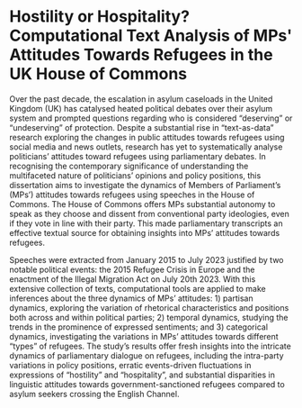 # Hostility or Hospitality? Computational Text Analysis of MPs' Attitudes Towards Refugees in the UK House of Commons 

Over the past decade, the escalation in asylum caseloads in the United Kingdom (UK) has catalysed heated political debates over their asylum system and prompted questions regarding who is considered “deserving” or “undeserving” of protection. Despite a substantial rise in “text-as-data” research exploring the changes in public attitudes towards refugees using social media and news outlets, research has yet to systematically analyse politicians’ attitudes toward refugees using parliamentary debates. In recognising the contemporary significance of understanding the multifaceted nature of politicians’ opinions and policy positions, this dissertation aims to investigate the dynamics of Members of Parliament’s (MPs’) attitudes towards refugees using speeches in the House of Commons. The House of Commons offers MPs substantial autonomy to speak as they choose and dissent from conventional party ideologies, even if they vote in line with their party. This made parliamentary transcripts an effective textual source for obtaining insights into MPs’ attitudes towards refugees. 

Speeches were extracted from January 2015 to July 2023 justified by two notable political events: the 2015 Refugee Crisis in Europe and the enactment of the Illegal Migration Act on July 20th 2023. With this extensive collection of texts, computational tools are applied to make inferences about the three dynamics of MPs’ attitudes: 1) partisan dynamics, exploring the variation of rhetorical characteristics and positions both across and within political parties; 2) temporal dynamics, studying the trends in the prominence of expressed sentiments; and 3) categorical dynamics, investigating the variations in MPs’ attitudes towards different “types” of refugees. The study’s results offer fresh insights into the intricate dynamics of parliamentary dialogue on refugees, including the intra-party variations in policy positions, erratic events-driven fluctuations in expressions of “hostility” and “hospitality”, and substantial disparities in linguistic attitudes towards government-sanctioned refugees compared to asylum seekers crossing the English Channel. 

